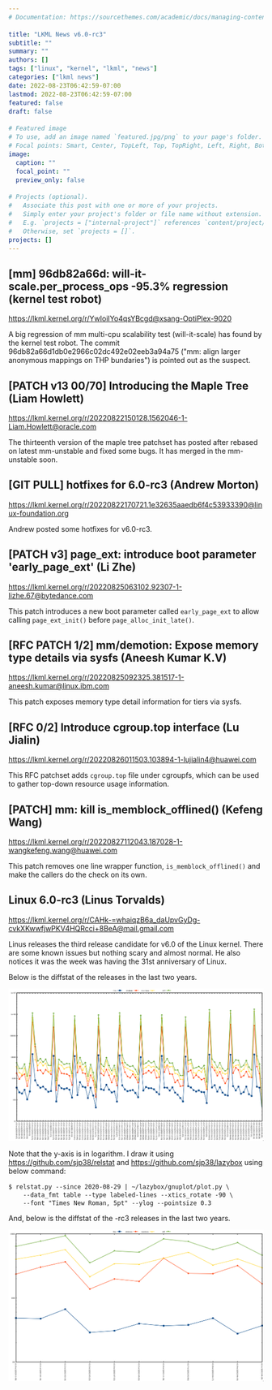 ```yaml
---
# Documentation: https://sourcethemes.com/academic/docs/managing-content/

title: "LKML News v6.0-rc3"
subtitle: ""
summary: ""
authors: []
tags: ["linux", "kernel", "lkml", "news"]
categories: ["lkml news"]
date: 2022-08-23T06:42:59-07:00
lastmod: 2022-08-23T06:42:59-07:00
featured: false
draft: false

# Featured image
# To use, add an image named `featured.jpg/png` to your page's folder.
# Focal points: Smart, Center, TopLeft, Top, TopRight, Left, Right, BottomLeft, Bottom, BottomRight.
image:
  caption: ""
  focal_point: ""
  preview_only: false

# Projects (optional).
#   Associate this post with one or more of your projects.
#   Simply enter your project's folder or file name without extension.
#   E.g. `projects = ["internal-project"]` references `content/project/deep-learning/index.md`.
#   Otherwise, set `projects = []`.
projects: []
---
```


[mm] 96db82a66d: will-it-scale.per_process_ops -95.3% regression (kernel test robot)
------------------------------------------------------------------------------------

https://lkml.kernel.org/r/YwIoiIYo4qsYBcgd@xsang-OptiPlex-9020

A big regression of mm multi-cpu scalability test (will-it-scale) has found by
the kernel test robot.  The commit 96db82a66d1db0e2966c02dc492e02eeb3a94a75
("mm: align larger anonymous mappings on THP bundaries") is pointed out as the
suspect.


[PATCH v13 00/70] Introducing the Maple Tree (Liam Howlett)
-----------------------------------------------------------

https://lkml.kernel.org/r/20220822150128.1562046-1-Liam.Howlett@oracle.com

The thirteenth version of the maple tree patchset has posted after rebased on
latest mm-unstable and fixed some bugs.  It has merged in the mm-unstable soon.


[GIT PULL] hotfixes for 6.0-rc3 (Andrew Morton)
-----------------------------------------------

https://lkml.kernel.org/r/20220822170721.1e32635aaedb6f4c53933390@linux-foundation.org

Andrew posted some hotfixes for v6.0-rc3.


[PATCH v3] page_ext: introduce boot parameter 'early_page_ext' (Li Zhe)
-----------------------------------------------------------------------

https://lkml.kernel.org/r/20220825063102.92307-1-lizhe.67@bytedance.com

This patch introduces a new boot parameter called `early_page_ext` to allow
calling `page_ext_init()` before `page_alloc_init_late()`.


[RFC PATCH 1/2] mm/demotion: Expose memory type details via sysfs (Aneesh Kumar K.V)
------------------------------------------------------------------------------------

https://lkml.kernel.org/r/20220825092325.381517-1-aneesh.kumar@linux.ibm.com

This patch exposes memory type detail information for tiers via sysfs.


[RFC 0/2] Introduce cgroup.top interface (Lu Jialin)
----------------------------------------------------

https://lkml.kernel.org/r/20220826011503.103894-1-lujialin4@huawei.com

This RFC patchset adds `cgroup.top` file under cgroupfs, which can be used to
gather top-down resource usage information.


[PATCH] mm: kill is_memblock_offlined() (Kefeng Wang)
-----------------------------------------------------

https://lkml.kernel.org/r/20220827112043.187028-1-wangkefeng.wang@huawei.com

This patch removes one line wrapper function, `is_memblock_offlined()` and make
the callers do the check on its own.


Linux 6.0-rc3 (Linus Torvalds)
------------------------------

https://lkml.kernel.org/r/CAHk-=whaiqzB6a_daUpvGyDg-cvkXKwwfjwPKV4HQRcci+8BeA@mail.gmail.com

Linus releases the third release candidate for v6.0 of the Linux kernel.  There
are some known issues but nothing scary and almost normal.  He also notices it
was the week was having the 31st anniversary of Linux.

Below is the diffstat of the releases in the last two years.

![Kernel release stat](/img/kernel_release_stat/v5.9-rc4..v6.0-rc3.png)

Note that the y-axis is in logarithm.  I draw it using
https://github.com/sjp38/relstat and https://github.com/sjp38/lazybox using
below command:

    $ relstat.py --since 2020-08-29 | ~/lazybox/gnuplot/plot.py \
	    --data_fmt table --type labeled-lines --xtics_rotate -90 \
	    --font "Times New Roman, 5pt" --ylog --pointsize 0.3


And, below is the diffstat of the -rc3 releases in the last two years.

![rc3 release stat](/img/kernel_release_stat/v6.0-rc3-only.png)

